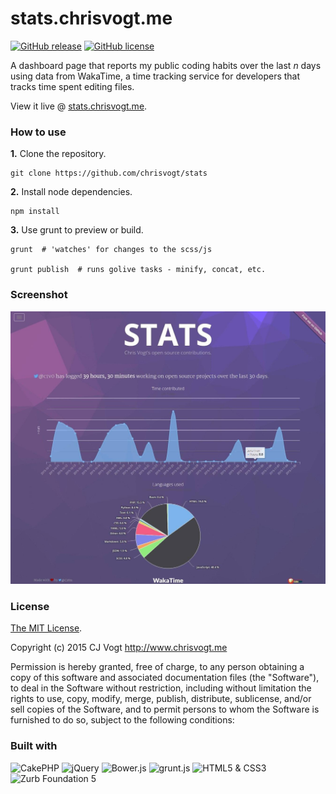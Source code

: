 # stats.chrisvogt.me

[![GitHub release](https://img.shields.io/github/release/chrisvogt/stats.svg?style=flat-square)](https://github.com/chrisvogt/stats/releases)
[![GitHub license](https://img.shields.io/github/license/chrisvogt/stats.svg?style=flat-square)](https://github.com/chrisvogt/stats/blob/master/LICENSE)

A dashboard page that reports my public coding habits over the last _n_ days using data from WakaTime, a time tracking service for developers that tracks time spent editing files.

View it live @ [stats.chrisvogt.me](http://stats.chrisvogt.me).

### How to use

**1.** Clone the repository.

    git clone https://github.com/chrisvogt/stats

**2.** Install node dependencies.

    npm install

**3.** Use grunt to preview or build.

    grunt  # 'watches' for changes to the scss/js

    grunt publish  # runs golive tasks - minify, concat, etc.

### Screenshot

[![Chris Vogt's open source stats](webroot/img/screenshot.jpg)](http://stats.chrisvogt.me)

### License

[The MIT License](LICENSE).

Copyright (c) 2015 CJ Vogt http://www.chrisvogt.me

Permission is hereby granted, free of charge, to any person obtaining a copy
of this software and associated documentation files (the "Software"), to deal
in the Software without restriction, including without limitation the rights
to use, copy, modify, merge, publish, distribute, sublicense, and/or sell
copies of the Software, and to permit persons to whom the Software is
furnished to do so, subject to the following conditions:

### Built with

<p align="left">
    <img src="https://cdn.rawgit.com/chrisvogt/wowchar-info/master/webroot/img/cake-logo-smaller.png" alt="CakePHP" height="48">
    <img src="http://upload.wikimedia.org/wikipedia/en/9/9e/JQuery_logo.svg" alt="jQuery" height="48">
    <img src="http://bower.io/img/bower-logo.svg" alt="Bower.js" height="48">
    <img src="http://gruntjs.com/img/grunt-logo-no-wordmark.svg" alt="grunt.js" height="48">
    <img src="https://upload.wikimedia.org/wikipedia/commons/1/1b/CSS3_and_HTML5_badges.svg" alt="HTML5 &amp; CSS3" height="48">
    <img src="http://foundation.zurb.com/assets/img/support/goodies/why-the-yeti.svg" alt="Zurb Foundation 5" height="48">
</p>
